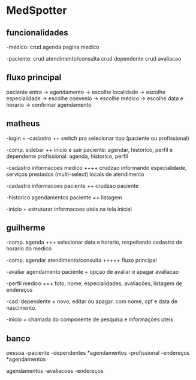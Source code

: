 # MedSpotter

## funcionalidades

-médico:
crud agenda
pagina medico

-paciente:
crud atendimento/consulta
crud dependente
crud avaliacao

## fluxo principal

paciente entra -> agendamento -> escolhe localidade -> escolhe especialidade -> escolhe convenio -> escolhe médico -> escolhe data e horario -> confirmar agendamento

## matheus

-login +
-cadastro ++
switch pra selecionar tipo (paciente ou profissional)

-comp. sidebar ++
inicio e sair
paciente: agendar, historico, perfil e dependente
profissional: agenda, historico, perfil

-cadastro informacoes medico ++++
crudzao informando especialidade, serviços prestados (multi-select)
locais de atendimento

-cadastro informacoes paciente ++
crudzao paciente

-historico agendamentos paciente ++
listagem

-inicio +
estruturar informacoes uteis na tela inicial

## guilherme

-comp. agenda +++
selecionar data e horario, respeitando cadastro de horario do medico

-comp. agendar atendimento/consulta +++++
fluxo principal

-avaliar agendamento paciente +
opçao de avaliar e apagar avaliacao

-perfil medico +++
foto, nome, especialidades, avaliações, listagem de endereços

-cad. dependente +
novo, editar ou apagar. com nome, cpf e data de nascimento.

-inicio +
chamada do componente de pesquisa e informações uteis

## banco

pessoa
-paciente
-dependentes
*agendamentos
-profissional
-endereços
*agendamentos

agendamentos
-avaliacoes
-endereços
